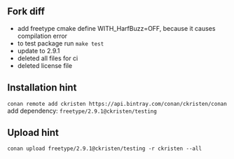 ## Fork diff

- add freetype cmake define WITH_HarfBuzz=OFF, because it causes compilation error
- to test package run `make test`
- update to 2.9.1
- deleted all files for ci
- deleted license file

## Installation hint

`conan remote add ckristen https://api.bintray.com/conan/ckristen/conan`
add dependency: `freetype/2.9.1@ckristen/testing`

## Upload hint

`conan upload freetype/2.9.1@ckristen/testing -r ckristen --all`
